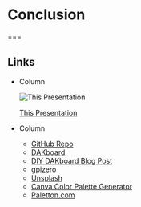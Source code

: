 <!-- .slide: id="conclusion-conclusion" -->

# Conclusion

===

<!-- .slide: class="columns layout" id="conclusion-links" -->

## Links

- Column

    ![This Presentation](slides/conclusion/presentation-url-qr-code.svg)

    [This Presentation](https://robertbullen.github.io/dakboard)

- Column

    - [GitHub Repo](https://github.com/robertbullen/dakboard)
    - [DAKboard](https://dakboard.com/site)
    - [DIY DAKboard Blog Post](https://blog.dakboard.com/diy-wall-display/)
    - [gpizero](https://gpiozero.readthedocs.io/en/stable/index.html)
    - [Unsplash](https://unsplash.com/)
    - [Canva Color Palette Generator](https://www.canva.com/colors/color-palette-generator/)
    - [Paletton.com](https://paletton.com/)

